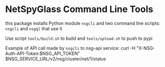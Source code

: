 # NetSpyGlass Command Line Tools

this package installs Python module `nsgcli` and two command line scripts: `nsgcli` and `nsgql` that
use it

Use script `tools/build.sh` to build and `tools/upload.sh` to push to pypi

Example of API call made by `nsgcli` to nsg-api service:
    curl -H "X-NSG-Auth-API-Token:$NSG_API_TOKEN" $NSG_SERVICE_URL/v2/nsg/cluster/net/1/status
